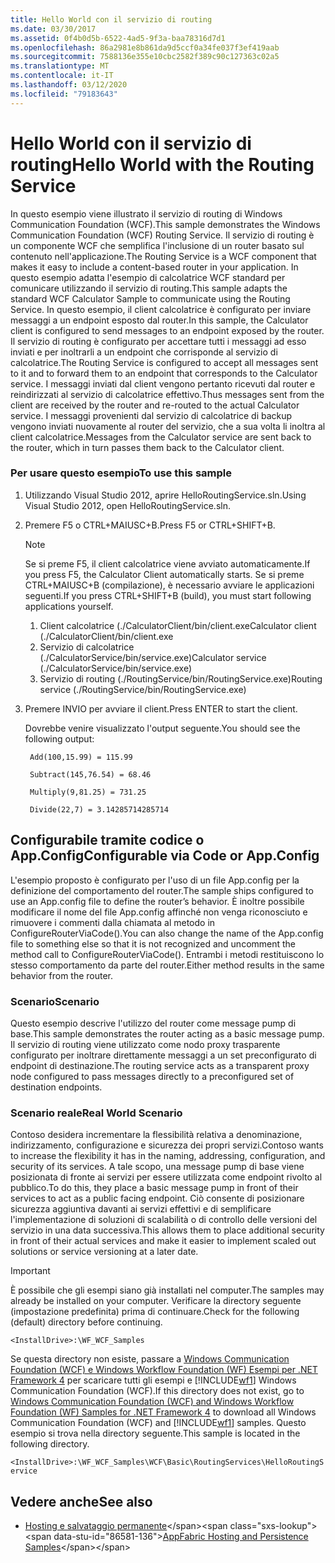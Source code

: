 ```yaml
---
title: Hello World con il servizio di routing
ms.date: 03/30/2017
ms.assetid: 0f4b0d5b-6522-4ad5-9f3a-baa78316d7d1
ms.openlocfilehash: 86a2981e8b861da9d5ccf0a34fe037f3ef419aab
ms.sourcegitcommit: 7588136e355e10cbc2582f389c90c127363c02a5
ms.translationtype: MT
ms.contentlocale: it-IT
ms.lasthandoff: 03/12/2020
ms.locfileid: "79183643"
---
```

# <a name="hello-world-with-the-routing-service"></a><span data-ttu-id="86581-102">Hello World con il servizio di routing</span><span class="sxs-lookup"><span data-stu-id="86581-102">Hello World with the Routing Service</span></span>
<span data-ttu-id="86581-103">In questo esempio viene illustrato il servizio di routing di Windows Communication Foundation (WCF).</span><span class="sxs-lookup"><span data-stu-id="86581-103">This sample demonstrates the Windows Communication Foundation (WCF) Routing Service.</span></span> <span data-ttu-id="86581-104">Il servizio di routing è un componente WCF che semplifica l'inclusione di un router basato sul contenuto nell'applicazione.</span><span class="sxs-lookup"><span data-stu-id="86581-104">The Routing Service is a WCF component that makes it easy to include a content-based router in your application.</span></span> <span data-ttu-id="86581-105">In questo esempio adatta l'esempio di calcolatrice WCF standard per comunicare utilizzando il servizio di routing.</span><span class="sxs-lookup"><span data-stu-id="86581-105">This sample adapts the standard WCF Calculator Sample to communicate using the Routing Service.</span></span> <span data-ttu-id="86581-106">In questo esempio, il client calcolatrice è configurato per inviare messaggi a un endpoint esposto dal router.</span><span class="sxs-lookup"><span data-stu-id="86581-106">In this sample, the Calculator client is configured to send messages to an endpoint exposed by the router.</span></span> <span data-ttu-id="86581-107">Il servizio di routing è configurato per accettare tutti i messaggi ad esso inviati e per inoltrarli a un endpoint che corrisponde al servizio di calcolatrice.</span><span class="sxs-lookup"><span data-stu-id="86581-107">The Routing Service is configured to accept all messages sent to it and to forward them to an endpoint that corresponds to the Calculator service.</span></span> <span data-ttu-id="86581-108">I messaggi inviati dal client vengono pertanto ricevuti dal router e reindirizzati al servizio di calcolatrice effettivo.</span><span class="sxs-lookup"><span data-stu-id="86581-108">Thus messages sent from the client are received by the router and re-routed to the actual Calculator service.</span></span> <span data-ttu-id="86581-109">I messaggi provenienti dal servizio di calcolatrice di backup vengono inviati nuovamente al router del servizio, che a sua volta li inoltra al client calcolatrice.</span><span class="sxs-lookup"><span data-stu-id="86581-109">Messages from the Calculator service are sent back to the router, which in turn passes them back to the Calculator client.</span></span>

### <a name="to-use-this-sample"></a><span data-ttu-id="86581-110">Per usare questo esempio</span><span class="sxs-lookup"><span data-stu-id="86581-110">To use this sample</span></span>

1. <span data-ttu-id="86581-111">Utilizzando Visual Studio 2012, aprire HelloRoutingService.sln.</span><span class="sxs-lookup"><span data-stu-id="86581-111">Using Visual Studio 2012, open HelloRoutingService.sln.</span></span>

2. <span data-ttu-id="86581-112">Premere F5 o CTRL+MAIUSC+B.</span><span class="sxs-lookup"><span data-stu-id="86581-112">Press F5 or CTRL+SHIFT+B.</span></span>

    > [!NOTE]
    > <span data-ttu-id="86581-113">Se si preme F5, il client calcolatrice viene avviato automaticamente.</span><span class="sxs-lookup"><span data-stu-id="86581-113">If you press F5, the Calculator Client automatically starts.</span></span> <span data-ttu-id="86581-114">Se si preme CTRL+MAIUSC+B (compilazione), è necessario avviare le applicazioni seguenti.</span><span class="sxs-lookup"><span data-stu-id="86581-114">If you press CTRL+SHIFT+B (build), you must start following applications yourself.</span></span>
    >
    > 1. <span data-ttu-id="86581-115">Client calcolatrice (./CalculatorClient/bin/client.exe</span><span class="sxs-lookup"><span data-stu-id="86581-115">Calculator client (./CalculatorClient/bin/client.exe</span></span>
    > 2. <span data-ttu-id="86581-116">Servizio di calcolatrice (./CalculatorService/bin/service.exe)</span><span class="sxs-lookup"><span data-stu-id="86581-116">Calculator service (./CalculatorService/bin/service.exe)</span></span>
    > 3. <span data-ttu-id="86581-117">Servizio di routing (./RoutingService/bin/RoutingService.exe)</span><span class="sxs-lookup"><span data-stu-id="86581-117">Routing service (./RoutingService/bin/RoutingService.exe)</span></span>

3. <span data-ttu-id="86581-118">Premere INVIO per avviare il client.</span><span class="sxs-lookup"><span data-stu-id="86581-118">Press ENTER to start the client.</span></span>

     <span data-ttu-id="86581-119">Dovrebbe venire visualizzato l'output seguente.</span><span class="sxs-lookup"><span data-stu-id="86581-119">You should see the following output:</span></span>

    ```console
     Add(100,15.99) = 115.99

     Subtract(145,76.54) = 68.46

     Multiply(9,81.25) = 731.25

     Divide(22,7) = 3.14285714285714
    ```

## <a name="configurable-via-code-or-appconfig"></a><span data-ttu-id="86581-120">Configurabile tramite codice o App.Config</span><span class="sxs-lookup"><span data-stu-id="86581-120">Configurable via Code or App.Config</span></span>
 <span data-ttu-id="86581-121">L'esempio proposto è configurato per l'uso di un file App.config per la definizione del comportamento del router.</span><span class="sxs-lookup"><span data-stu-id="86581-121">The sample ships configured to use an App.config file to define the router’s behavior.</span></span> <span data-ttu-id="86581-122">È inoltre possibile modificare il nome del file App.config affinché non venga riconosciuto e rimuovere i commenti dalla chiamata al metodo in ConfigureRouterViaCode().</span><span class="sxs-lookup"><span data-stu-id="86581-122">You can also change the name of the App.config file to something else so that it is not recognized and uncomment the method call to ConfigureRouterViaCode().</span></span> <span data-ttu-id="86581-123">Entrambi i metodi restituiscono lo stesso comportamento da parte del router.</span><span class="sxs-lookup"><span data-stu-id="86581-123">Either method results in the same behavior from the router.</span></span>

### <a name="scenario"></a><span data-ttu-id="86581-124">Scenario</span><span class="sxs-lookup"><span data-stu-id="86581-124">Scenario</span></span>
 <span data-ttu-id="86581-125">Questo esempio descrive l'utilizzo del router come message pump di base.</span><span class="sxs-lookup"><span data-stu-id="86581-125">This sample demonstrates the router acting as a basic message pump.</span></span> <span data-ttu-id="86581-126">Il servizio di routing viene utilizzato come nodo proxy trasparente configurato per inoltrare direttamente messaggi a un set preconfigurato di endpoint di destinazione.</span><span class="sxs-lookup"><span data-stu-id="86581-126">The routing service acts as a transparent proxy node configured to pass messages directly to a preconfigured set of destination endpoints.</span></span>

### <a name="real-world-scenario"></a><span data-ttu-id="86581-127">Scenario reale</span><span class="sxs-lookup"><span data-stu-id="86581-127">Real World Scenario</span></span>
 <span data-ttu-id="86581-128">Contoso desidera incrementare la flessibilità relativa a denominazione, indirizzamento, configurazione e sicurezza dei propri servizi.</span><span class="sxs-lookup"><span data-stu-id="86581-128">Contoso wants to increase the flexibility it has in the naming, addressing, configuration, and security of its services.</span></span> <span data-ttu-id="86581-129">A tale scopo, una message pump di base viene posizionata di fronte ai servizi per essere utilizzata come endpoint rivolto al pubblico.</span><span class="sxs-lookup"><span data-stu-id="86581-129">To do this, they place a basic message pump in front of their services to act as a public facing endpoint.</span></span> <span data-ttu-id="86581-130">Ciò consente di posizionare sicurezza aggiuntiva davanti ai servizi effettivi e di semplificare l'implementazione di soluzioni di scalabilità o di controllo delle versioni del servizio in una data successiva.</span><span class="sxs-lookup"><span data-stu-id="86581-130">This allows them to place additional security in front of their actual services and make it easier to implement scaled out solutions or service versioning at a later date.</span></span>

> [!IMPORTANT]
> <span data-ttu-id="86581-131">È possibile che gli esempi siano già installati nel computer.</span><span class="sxs-lookup"><span data-stu-id="86581-131">The samples may already be installed on your computer.</span></span> <span data-ttu-id="86581-132">Verificare la directory seguente (impostazione predefinita) prima di continuare.</span><span class="sxs-lookup"><span data-stu-id="86581-132">Check for the following (default) directory before continuing.</span></span>  
>
> `<InstallDrive>:\WF_WCF_Samples`  
>
> <span data-ttu-id="86581-133">Se questa directory non esiste, passare a [Windows Communication Foundation (WCF) e Windows Workflow Foundation (WF) Esempi per .NET Framework 4](https://www.microsoft.com/download/details.aspx?id=21459) per scaricare tutti gli esempi e [!INCLUDE[wf1](../../../../includes/wf1-md.md)] Windows Communication Foundation (WCF).</span><span class="sxs-lookup"><span data-stu-id="86581-133">If this directory does not exist, go to [Windows Communication Foundation (WCF) and Windows Workflow Foundation (WF) Samples for .NET Framework 4](https://www.microsoft.com/download/details.aspx?id=21459) to download all Windows Communication Foundation (WCF) and [!INCLUDE[wf1](../../../../includes/wf1-md.md)] samples.</span></span> <span data-ttu-id="86581-134">Questo esempio si trova nella directory seguente.</span><span class="sxs-lookup"><span data-stu-id="86581-134">This sample is located in the following directory.</span></span>  
>
> `<InstallDrive>:\WF_WCF_Samples\WCF\Basic\RoutingServices\HelloRoutingService`  
  
## <a name="see-also"></a><span data-ttu-id="86581-135">Vedere anche</span><span class="sxs-lookup"><span data-stu-id="86581-135">See also</span></span>

- <span data-ttu-id="86581-136">[Hosting e salvataggio permanente](https://docs.microsoft.com/previous-versions/appfabric/ff383418(v=azure.10))</span><span class="sxs-lookup"><span data-stu-id="86581-136">[AppFabric Hosting and Persistence Samples](https://docs.microsoft.com/previous-versions/appfabric/ff383418(v=azure.10))</span></span>
